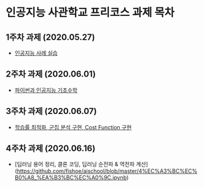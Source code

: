 # 인공지능 사관학교 프리코스 과제 목차

## 1주차 과제 (2020.05.27)
- [인공지능 사례 실습](https://github.com/fishoe/aischool/blob/master/1%EC%A3%BC%EC%B0%A8%20%EA%B3%BC%EC%A0%9C.ipynb)

## 2주차 과제 (2020.06.01)
- [파이썬과 인공지능 기초수학](https://github.com/fishoe/aischool/blob/master/2%EC%A3%BC%EC%B0%A8%EA%B3%BC%EC%A0%9C.ipynb)

## 3주차 과제 (2020.06.07)
- [학습률 최적화, 군집 분석 구현, Cost Function 구현](https://github.com/fishoe/aischool/blob/master/3%EC%A3%BC%EC%B0%A8_%EA%B3%BC%EC%A0%9C.ipynb)

## 4주차 과제 (2020.06.16)
- [딥러닝 용어 정리, 클론 코딩, 딥러닝 순전파 & 역전파 계산]
(https://github.com/fishoe/aischool/blob/master/4%EC%A3%BC%EC%B0%A8_%EA%B3%BC%EC%A0%9C.ipynb)
